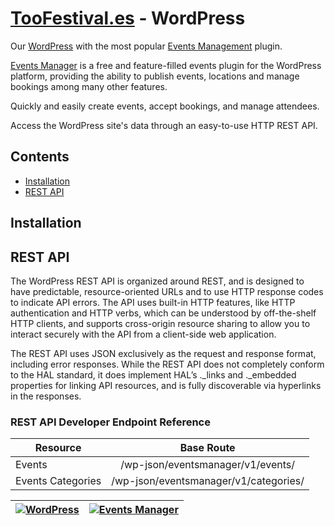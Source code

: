 # [TooFestival.es](http://toofestival.es/) - WordPress

Our [WordPress](https://wordpress.org/) with the most popular [Events Management](http://wp-events-plugin.com/) plugin.

[Events Manager](http://wp-events-plugin.com/)  is a free and feature-filled events plugin for the WordPress platform, providing the ability to publish events, locations and manage bookings among many other features.

Quickly and easily create events, accept bookings, and manage attendees.

Access the WordPress site's data through an easy-to-use HTTP REST API.

## Contents
- [Installation](#installation)
- [REST API](#rest-api)

## Installation

## REST API

The WordPress REST API is organized around REST, and is designed to have predictable, resource-oriented URLs and to use HTTP response codes to indicate API errors. The API uses built-in HTTP features, like HTTP authentication and HTTP verbs, which can be understood by off-the-shelf HTTP clients, and supports cross-origin resource sharing to allow you to interact securely with the API from a client-side web application.

The REST API uses JSON exclusively as the request and response format, including error responses. While the REST API does not completely conform to the HAL standard, it does implement HAL’s ._links and ._embedded properties for linking API resources, and is fully discoverable via hyperlinks in the responses.

### REST API Developer Endpoint Reference

|   Resource        |  Base Route                            |
| ----------------- |:--------------------------------------:|
| Events	          | /wp-json/eventsmanager/v1/events/      |
| Events Categories | /wp-json/eventsmanager/v1/categories/  |



|[![WordPress](https://3vdesignmedia.com/wp-content/uploads/2015/09/wordpress-logo1.png "WordPress")](https://wordpress.org/)|[![Events Manager](http://d1mkunav5pg7l3.cloudfront.net/wp-content/themes/wp-events-plugin/images/logo-header.png "Events Manager")](http://wp-events-plugin.com/)|
| ------------- |:-------------:|
